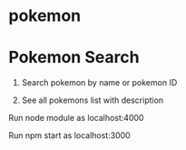 # pokemon


# Pokemon Search

1. Search pokemon by name or pokemon ID

2. See all pokemons list with description

Run node module as localhost:4000

Run npm start as localhost:3000

